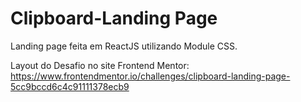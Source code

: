 # Clipboard-Landing Page
Landing page feita em ReactJS utilizando Module CSS.

Layout do Desafio no site Frontend Mentor:
https://www.frontendmentor.io/challenges/clipboard-landing-page-5cc9bccd6c4c91111378ecb9

